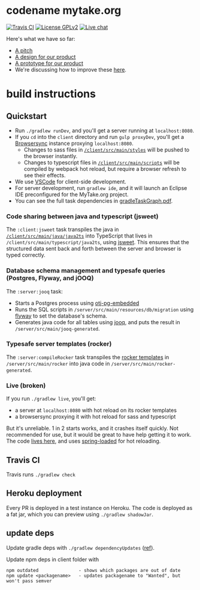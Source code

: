 # codename mytake.org

[![Travis CI](https://travis-ci.org/mytake/mytake.svg?branch=master)](https://travis-ci.org/mytake/mytake)
[![License GPLv2](https://img.shields.io/badge/license-GPLv2-brightgreen.svg)](https://tldrlegal.com/license/gnu-general-public-license-v2)
[![Live chat](https://img.shields.io/badge/gitter-chat-brightgreen.svg)](https://gitter.im/mytake/mytake)

Here's what we have so far:

- [A pitch](https://github.com/mytake/mytake/wiki/Pitch)
- [A design for our product](https://github.com/mytake/mytake/wiki/Design)
- [A prototype for our product](https://mytake.netlify.com/)
- We're discussing how to improve these [here](https://github.com/mytake/mytake/issues).

# build instructions

## Quickstart

- Run `./gradlew runDev`, and you'll get a server running at `localhost:8080`.
- If you `cd` into the `client` directory and run `gulp proxyDev`, you'll get a [Browsersync](https://www.browsersync.io/) instance proxying `localhost:8080`.
    + Changes to sass files in [`/client/src/main/styles`](client/src/main/styles) will be pushed to the browser instantly. 
    + Changes to typescript files in [`/client/src/main/scripts`](client/src/main/scripts) will be compiled by webpack hot reload, but require a browser refresh to see their effects.
- We use [VSCode](https://code.visualstudio.com/) for client-side development.
- For server development, run `gradlew ide`, and it will launch an Eclipse IDE preconfigured for the MyTake.org project.
- You can see the full task dependencies in [gradleTaskGraph.pdf](gradleTaskGraph.pdf).

### Code sharing between java and typescript (jsweet)

The `:client:jsweet` task transpiles the java in [`/client/src/main/java/java2ts`](client/src/main/java/java2ts) into TypeScript that lives in `/client/src/main/typescript/java2ts`, using [jsweet](http://www.jsweet.org/).  This ensures that the structured data sent back and forth between the server and browser is typed correctly.

### Database schema management and typesafe queries (Postgres, Flyway, and jOOQ)

The `:server:jooq` task:

- Starts a Postgres process using [otj-pg-embedded](https://github.com/opentable/otj-pg-embedded)
- Runs the SQL scripts in `/server/src/main/resources/db/migration` using [flyway](https://flywaydb.org/) to set the database's schema.
- Generates java code for all tables using [jooq](https://www.jooq.org/), and puts the result in `/server/src/main/jooq-generated`.

### Typesafe server templates (rocker)

The `:server:compileRocker` task transpiles the [rocker templates](https://github.com/fizzed/rocker) in `/server/src/main/rocker` into java code in `/server/src/main/rocker-generated`.

### Live (broken)

If you run `./gradlew live`, you'll get:

- a server at `localhost:8080` with hot reload on its rocker templates
- a browsersync proxying it with hot reload for sass and typescript

But it's unreliable.  1 in 2 starts works, and it crashes itself quickly.  Not recommended for use, but it would be great to have help getting it to work.  The code [lives here](buildSrc/src/main/java/org/mytake/gradle/live/LivePlugin.java), and uses [spring-loaded](https://github.com/spring-projects/spring-loaded) for hot reloading.

## Travis CI

Travis runs `./gradlew check`

## Heroku deployment

Every PR is deployed in a test instance on Heroku.  The code is deployed as a fat jar, which you can preview using `./gradlew shadowJar`.

## update deps

Update gradle deps with `./gradlew dependencyUpdates` ([ref](https://github.com/ben-manes/gradle-versions-plugin)).

Update npm deps in client folder with

```
npm outdated               - shows which packages are out of date
npm update <packagename>   - updates packagename to "Wanted", but won't pass semver
```
